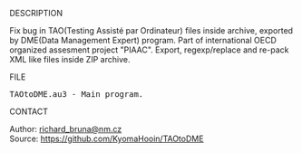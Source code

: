 
DESCRIPTION

Fix bug in TAO(Testing Assisté par Ordinateur) files inside archive, exported by DME(Data Management Expert) program. Part of international OECD organized assesment project "PIAAC". Export, regexp/replace and re-pack XML like files inside ZIP archive. 

FILE

<pre>
TAOtoDME.au3 - Main program.
</pre>

CONTACT

Author: richard_bruna@nm.cz<br>
Source: https://github.com/KyomaHooin/TAOtoDME

